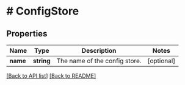 # # ConfigStore

## Properties

Name | Type | Description | Notes
------------ | ------------- | ------------- | -------------
**name** | **string** | The name of the config store. | [optional] 


[[Back to API list]](../../README.md#endpoints) [[Back to README]](../../README.md)
